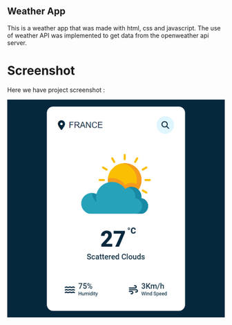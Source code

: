 ## Weather App

This is a weather app that was made with html, css and javascript. The use of weather API was implemented to get data from the openweather api server.


# Screenshot
Here we have project screenshot :

![screenshot](screenshot.jpg)
